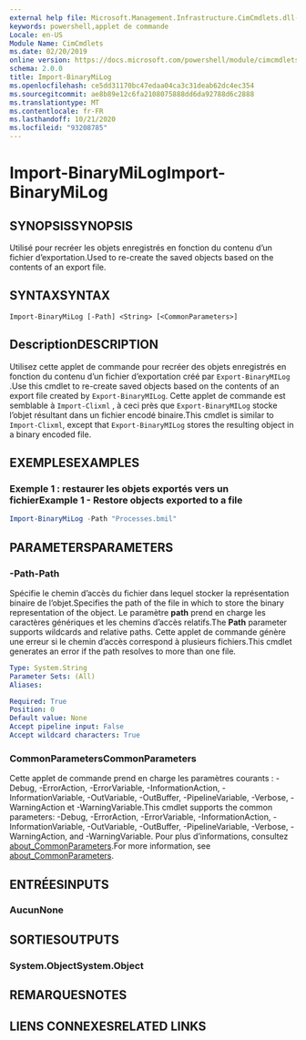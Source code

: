 ```yaml
---
external help file: Microsoft.Management.Infrastructure.CimCmdlets.dll-Help.xml
keywords: powershell,applet de commande
Locale: en-US
Module Name: CimCmdlets
ms.date: 02/20/2019
online version: https://docs.microsoft.com/powershell/module/cimcmdlets/import-binarymilog?WT.mc_id=ps-gethelp
schema: 2.0.0
title: Import-BinaryMiLog
ms.openlocfilehash: ce5dd31170bc47edaa04ca3c31deab62dc4ec354
ms.sourcegitcommit: ae8b89e12c6fa2108075888dd6da92788d6c2888
ms.translationtype: MT
ms.contentlocale: fr-FR
ms.lasthandoff: 10/21/2020
ms.locfileid: "93208785"
---
```

# <span data-ttu-id="2d1f4-103">Import-BinaryMiLog</span><span class="sxs-lookup"><span data-stu-id="2d1f4-103">Import-BinaryMiLog</span></span>

## <span data-ttu-id="2d1f4-104">SYNOPSIS</span><span class="sxs-lookup"><span data-stu-id="2d1f4-104">SYNOPSIS</span></span>
<span data-ttu-id="2d1f4-105">Utilisé pour recréer les objets enregistrés en fonction du contenu d’un fichier d’exportation.</span><span class="sxs-lookup"><span data-stu-id="2d1f4-105">Used to re-create the saved objects based on the contents of an export file.</span></span>

## <span data-ttu-id="2d1f4-106">SYNTAX</span><span class="sxs-lookup"><span data-stu-id="2d1f4-106">SYNTAX</span></span>

```
Import-BinaryMiLog [-Path] <String> [<CommonParameters>]
```

## <span data-ttu-id="2d1f4-107">Description</span><span class="sxs-lookup"><span data-stu-id="2d1f4-107">DESCRIPTION</span></span>

<span data-ttu-id="2d1f4-108">Utilisez cette applet de commande pour recréer des objets enregistrés en fonction du contenu d’un fichier d’exportation créé par `Export-BinaryMILog` .</span><span class="sxs-lookup"><span data-stu-id="2d1f4-108">Use this cmdlet to re-create saved objects based on the contents of an export file created by `Export-BinaryMILog`.</span></span> <span data-ttu-id="2d1f4-109">Cette applet de commande est semblable à `Import-Clixml` , à ceci près que `Export-BinaryMILog` stocke l’objet résultant dans un fichier encodé binaire.</span><span class="sxs-lookup"><span data-stu-id="2d1f4-109">This cmdlet is similar to `Import-Clixml`, except that `Export-BinaryMILog` stores the resulting object in a binary encoded file.</span></span>

## <span data-ttu-id="2d1f4-110">EXEMPLES</span><span class="sxs-lookup"><span data-stu-id="2d1f4-110">EXAMPLES</span></span>

### <span data-ttu-id="2d1f4-111">Exemple 1 : restaurer les objets exportés vers un fichier</span><span class="sxs-lookup"><span data-stu-id="2d1f4-111">Example 1 - Restore objects exported to a file</span></span>

```powershell
Import-BinaryMiLog -Path "Processes.bmil"
```

## <span data-ttu-id="2d1f4-112">PARAMETERS</span><span class="sxs-lookup"><span data-stu-id="2d1f4-112">PARAMETERS</span></span>

### <span data-ttu-id="2d1f4-113">-Path</span><span class="sxs-lookup"><span data-stu-id="2d1f4-113">-Path</span></span>

<span data-ttu-id="2d1f4-114">Spécifie le chemin d’accès du fichier dans lequel stocker la représentation binaire de l’objet.</span><span class="sxs-lookup"><span data-stu-id="2d1f4-114">Specifies the path of the file in which to store the binary representation of the object.</span></span> <span data-ttu-id="2d1f4-115">Le paramètre **path** prend en charge les caractères génériques et les chemins d’accès relatifs.</span><span class="sxs-lookup"><span data-stu-id="2d1f4-115">The **Path** parameter supports wildcards and relative paths.</span></span> <span data-ttu-id="2d1f4-116">Cette applet de commande génère une erreur si le chemin d’accès correspond à plusieurs fichiers.</span><span class="sxs-lookup"><span data-stu-id="2d1f4-116">This cmdlet generates an error if the path resolves to more than one file.</span></span>

```yaml
Type: System.String
Parameter Sets: (All)
Aliases:

Required: True
Position: 0
Default value: None
Accept pipeline input: False
Accept wildcard characters: True
```

### <span data-ttu-id="2d1f4-117">CommonParameters</span><span class="sxs-lookup"><span data-stu-id="2d1f4-117">CommonParameters</span></span>
<span data-ttu-id="2d1f4-118">Cette applet de commande prend en charge les paramètres courants : -Debug, -ErrorAction, -ErrorVariable, -InformationAction, -InformationVariable, -OutVariable, -OutBuffer, -PipelineVariable, -Verbose, -WarningAction et -WarningVariable.</span><span class="sxs-lookup"><span data-stu-id="2d1f4-118">This cmdlet supports the common parameters: -Debug, -ErrorAction, -ErrorVariable, -InformationAction, -InformationVariable, -OutVariable, -OutBuffer, -PipelineVariable, -Verbose, -WarningAction, and -WarningVariable.</span></span> <span data-ttu-id="2d1f4-119">Pour plus d’informations, consultez [about_CommonParameters](https://go.microsoft.com/fwlink/?LinkID=113216).</span><span class="sxs-lookup"><span data-stu-id="2d1f4-119">For more information, see [about_CommonParameters](https://go.microsoft.com/fwlink/?LinkID=113216).</span></span>

## <span data-ttu-id="2d1f4-120">ENTRÉES</span><span class="sxs-lookup"><span data-stu-id="2d1f4-120">INPUTS</span></span>

### <span data-ttu-id="2d1f4-121">Aucun</span><span class="sxs-lookup"><span data-stu-id="2d1f4-121">None</span></span>

## <span data-ttu-id="2d1f4-122">SORTIES</span><span class="sxs-lookup"><span data-stu-id="2d1f4-122">OUTPUTS</span></span>

### <span data-ttu-id="2d1f4-123">System.Object</span><span class="sxs-lookup"><span data-stu-id="2d1f4-123">System.Object</span></span>

## <span data-ttu-id="2d1f4-124">REMARQUES</span><span class="sxs-lookup"><span data-stu-id="2d1f4-124">NOTES</span></span>

## <span data-ttu-id="2d1f4-125">LIENS CONNEXES</span><span class="sxs-lookup"><span data-stu-id="2d1f4-125">RELATED LINKS</span></span>
